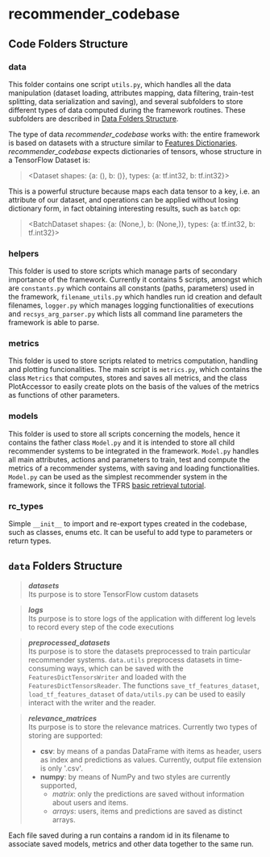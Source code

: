 # recommender_codebase

## Code Folders Structure

### data
This folder contains one script `utils.py`, which handles all the data manipulation (dataset loading,
attributes mapping, data filtering, train-test splitting, data serialization and saving), and several subfolders
to store different types of data computed during the framework routines. These subfolders are described in
[Data Folders Structure](#data-folders-structure).  

The type of data *recommender_codebase* works with: the entire framework is based on datasets with a structure similar to
[Features Dictionaries](https://www.tensorflow.org/datasets/api_docs/python/tfds/features/FeaturesDict).
*recommender_codebase* expects dictionaries of tensors, whose structure in a TensorFlow Dataset is:
> <Dataset shapes: {a: (), b: ()}, types: {a: tf.int32, b: tf.int32}>  

This is a powerful structure because maps each data tensor to a key, i.e. an attribute of our dataset, and operations
can be applied without losing dictionary form, in fact obtaining interesting results, such as `batch` op:
> <BatchDataset shapes: {a: (None,), b: (None,)}, types: {a: tf.int32, b: tf.int32}>

### helpers  
This folder is used to store scripts which manage parts of secondary importance of the framework. Currently it contains
5 scripts, amongst which are `constants.py` which contains all constants (paths, parameters) used in the framework,
`filename_utils.py` which handles run id creation and default filenames, `logger.py` which manages logging
functionalities of executions and `recsys_arg_parser.py` which lists all command line parameters the framework is
able to parse.

### metrics
This folder is used to store scripts related to metrics computation, handling and plotting funcionalities. The main
script is `metrics.py`, which contains the class `Metrics` that computes, stores and saves all metrics, and the class
PlotAccessor to easily create plots on the basis of the values of the metrics as functions of other parameters.

### models
This folder is used to store all scripts concerning the models, hence it contains the father class `Model.py` and it is
intended to store all child recommender systems to be integrated in the framework. `Model.py` handles all main
attributes, actions and parameters to train, test and compute the metrics of a recommender systems, with saving and
loading functionalities. `Model.py` can be used as the simplest recommender system in the framework, since it follows
the TFRS [basic retrieval tutorial](https://www.tensorflow.org/recommenders/examples/basic_retrieval).

### rc_types
Simple `__init__` to import and re-export types created in the codebase, such as classes, enums etc. It can be useful to
add type to parameters or return types.

## `data` Folders Structure

> ***datasets***  
> Its purpose is to store TensorFlow custom datasets

> ***logs***  
> Its purpose is to store logs of the application with different log levels to record every step of the code executions

> ***preprocessed_datasets***  
> Its purpose is to store the datasets preprocessed to train particular recommender systems. `data.utils` preprocess
> datasets in time-consuming ways, which can be saved with the `FeaturesDictTensorsWriter` and loaded with the
> `FeaturesDictTensorsReader`. The functions `save_tf_features_dataset`, `load_tf_features_dataset` of `data/utils.py`
> can be used to easily interact with the writer and the reader.

> ***relevance_matrices***  
> Its purpose is to store the relevance matrices. Currently two types of storing are supported:
> * **csv**: by means of a pandas DataFrame with items as header, users as index and predictions as values.
> Currently, output file extension is only '.csv'.
> * **numpy**: by means of NumPy and two styles are currently supported,
>     * *matrix*: only the predictions are saved without information about users and items.
>     * *arrays*: users, items and predictions are saved as distinct arrays.

Each file saved during a run contains a random id in its filename to associate saved models, metrics and other data
together to the same run.
